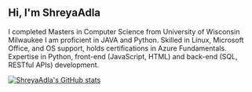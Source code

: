 ## Hi, I'm ShreyaAdla
I completed Masters in Computer Science from University of Wisconsin Milwaukee
I am proficient in JAVA and Python.
Skilled in Linux, Microsoft Office, and OS support, holds certifications in Azure Fundamentals.
Expertise in Python, front-end (JavaScript, HTML) and back-end (SQL, RESTful APIs) development. 


[![ShreyaAdla's GitHub stats](https://github-readme-stats.vercel.app/api?username=ShreyaAdla)](https://github.com/ShreyaAdla/github-readme-stats)
